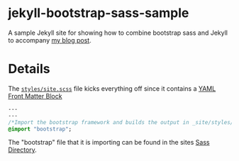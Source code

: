 # jekyll-bootstrap-sass-sample
A sample Jekyll site for showing how to combine bootstrap sass and Jekyll to accompany [my blog post](https://davidjchambers.com/2017/12/27/site-setup.html).

# Details
The [`styles/site.scss`](https://github.com/david-chambers/jekyll-bootstrap-sass-sample/blob/master/styles/site.scss) file kicks everything off since it contains a [YAML Front Matter Block](https://jekyllrb.com/docs/frontmatter/)
```sass
--- 
--- 
/*Import the bootstrap framework and builds the output in _site/styles/site.css*/
@import "bootstrap";
```

The "bootstrap" file that it is importing can be found in the sites [Sass Directory](https://github.com/david-chambers/jekyll-bootstrap-sass-sample/blob/master/_sass/_bootstrap.scss).
